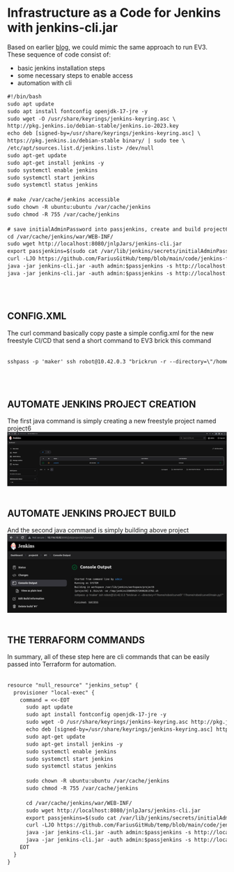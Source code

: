 # Infrastructure as a Code for Jenkins with jenkins-cli.jar

Based on earlier [blog](https://medium.com/p/69b2bc0adc3e/edit), we could mimic the same approach to run EV3. 
These sequence of code consist of:
- basic jenkins installation steps
- some necessary steps to enable access
- automation with cli

```txt
#!/bin/bash
sudo apt update
sudo apt install fontconfig openjdk-17-jre -y
sudo wget -O /usr/share/keyrings/jenkins-keyring.asc \
http://pkg.jenkins.io/debian-stable/jenkins.io-2023.key
echo deb [signed-by=/usr/share/keyrings/jenkins-keyring.asc] \
https://pkg.jenkins.io/debian-stable binary/ | sudo tee \
/etc/apt/sources.list.d/jenkins.list> /dev/null
sudo apt-get update
sudo apt-get install jenkins -y
sudo systemctl enable jenkins
sudo systemctl start jenkins
sudo systemctl status jenkins

# make /var/cache/jenkins accessible
sudo chown -R ubuntu:ubuntu /var/cache/jenkins              
sudo chmod -R 755 /var/cache/jenkins

# save initialAdminPassword into passjenkins, create and build project6
cd /var/cache/jenkins/war/WEB-INF/                          
sudo wget http://localhost:8080/jnlpJars/jenkins-cli.jar
export passjenkins=$(sudo cat /var/lib/jenkins/secrets/initialAdminPassword)
curl -LJO https://github.com/FariusGitHub/temp/blob/main/code/jenkins-freestyle/config.xml -o /var/cache/jenkins/war/WEB-INF/config.xml
java -jar jenkins-cli.jar -auth admin:$passjenkins -s http://localhost:8080 create-job project6 < config.xml
java -jar jenkins-cli.jar -auth admin:$passjenkins -s http://localhost:8080 build project6
```
</br></br>
## CONFIG.XML
The curl command basically copy paste a simple config.xml for the new freestyle CI/CD that send a short command to EV3 brick this command

```txt

sshpass -p 'maker' ssh robot@10.42.0.3 "brickrun -r --directory=\"/home/robot/curve0\" \"/home/robot/curve0/main.py\""
```
</br></br>
## AUTOMATE JENKINS PROJECT CREATION
The first java command is simply creating a new freestyle project named project6
![](https://github.com/FariusGitHub/temp/blob/main/image/image15.png)
</br></br>

## AUTOMATE JENKINS PROJECT BUILD
And the second java command is simply building above project
![](https://github.com/FariusGitHub/temp/blob/main/image/image17.png)
</br></br>

## THE TERRAFORM COMMANDS
In summary, all of these step here are cli commands that can be easily passed into Terraform for automation.

```txt

resource "null_resource" "jenkins_setup" {
  provisioner "local-exec" {
    command = <<-EOT
      sudo apt update
      sudo apt install fontconfig openjdk-17-jre -y
      sudo wget -O /usr/share/keyrings/jenkins-keyring.asc http://pkg.jenkins.io/debian-stable/jenkins.io-2023.key
      echo deb [signed-by=/usr/share/keyrings/jenkins-keyring.asc] https://pkg.jenkins.io/debian-stable binary/ | sudo tee /etc/apt/sources.list.d/jenkins.list> /dev/null
      sudo apt-get update
      sudo apt-get install jenkins -y
      sudo systemctl enable jenkins
      sudo systemctl start jenkins
      sudo systemctl status jenkins

      sudo chown -R ubuntu:ubuntu /var/cache/jenkins
      sudo chmod -R 755 /var/cache/jenkins

      cd /var/cache/jenkins/war/WEB-INF/
      sudo wget http://localhost:8080/jnlpJars/jenkins-cli.jar
      export passjenkins=$(sudo cat /var/lib/jenkins/secrets/initialAdminPassword)
      curl -LJO https://github.com/FariusGitHub/temp/blob/main/code/jenkins-freestyle/config.xml -o /var/cache/jenkins/war/WEB-INF/config.xml
      java -jar jenkins-cli.jar -auth admin:$passjenkins -s http://localhost:8080 create-job project6 < config.xml
      java -jar jenkins-cli.jar -auth admin:$passjenkins -s http://localhost:8080 build project6
    EOT
  }
}
```
